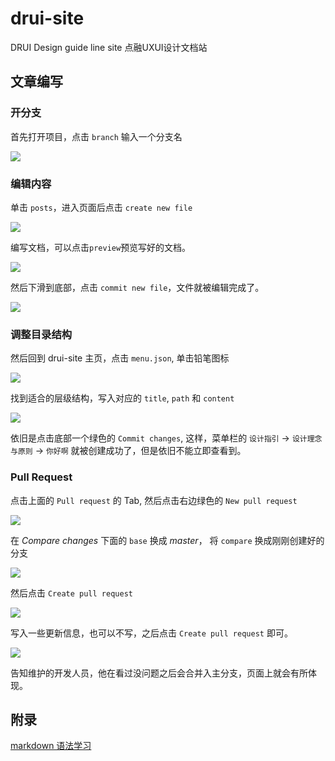 # drui-site

DRUI Design guide line site 点融UXUI设计文档站

## 文章编写

### 开分支

首先打开项目，点击 `branch` 输入一个分支名

![]('./docs/create-branch.png')

### 编辑内容

单击 `posts`，进入页面后点击 `create new file`

![]('./docs/create-new-file.png')

编写文档，可以点击`preview`预览写好的文档。

![]('./docs/file-content.png')

然后下滑到底部，点击 `commit new file`，文件就被编辑完成了。

![]('./docs/commit-file.png')

### 调整目录结构

然后回到 drui-site 主页，点击 `menu.json`, 单击铅笔图标

![]('./docs/edit-menu.png')

找到适合的层级结构，写入对应的 `title`, `path` 和 `content`

![]('./docs/menu-content.png')

依旧是点击底部一个绿色的 `Commit changes`, 这样，菜单栏的 `设计指引` -> `设计理念与原则` -> `你好啊` 就被创建成功了，但是依旧不能立即查看到。

### Pull Request

点击上面的 `Pull request` 的 Tab, 然后点击右边绿色的 `New pull request`

![]('./docs/new-pull-request.png')

在 *Compare changes* 下面的 `base` 换成 *master*， 将 `compare` 换成刚刚创建好的分支

![]('./docs/compare-changes.png')

然后点击 `Create pull request`

![]('./docs/to-merge.png')

写入一些更新信息，也可以不写，之后点击 `Create pull request` 即可。

![]('./docs/pr-message.png')

告知维护的开发人员，他在看过没问题之后会合并入主分支，页面上就会有所体现。

## 附录

[markdown 语法学习](https://guides.github.com/features/mastering-markdown/)

